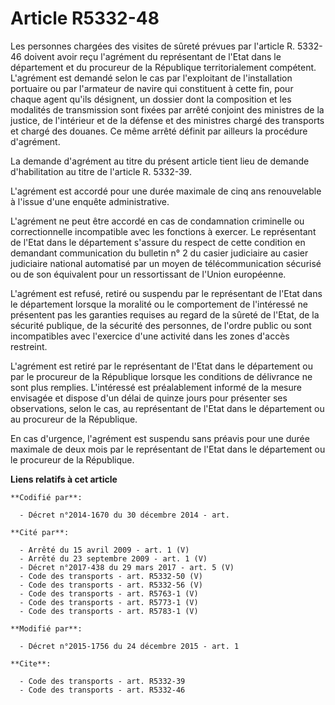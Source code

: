 # Article R5332-48

Les personnes chargées des visites de sûreté prévues par l'article R. 5332-46 doivent avoir reçu l'agrément du représentant
de l'Etat dans le département et du procureur de la République territorialement compétent. L'agrément est demandé selon le
cas par l'exploitant de l'installation portuaire ou par  l'armateur de navire qui constituent à cette fin, pour chaque agent
qu'ils désignent, un dossier dont la composition et les modalités de transmission sont fixées par arrêté conjoint des
ministres de la justice, de l'intérieur et de la défense et des ministres chargé des transports et chargé des douanes. Ce
même arrêté définit par ailleurs la procédure d'agrément. 

La demande d'agrément au titre du présent article tient lieu de demande d'habilitation au titre de l'article R. 5332-39. 

L'agrément est accordé pour une durée maximale de cinq ans renouvelable à l'issue d'une enquête administrative. 

L'agrément ne peut être accordé en cas de condamnation criminelle ou correctionnelle incompatible avec les fonctions à
exercer. Le représentant de l'Etat dans le département s'assure du respect de cette condition en demandant communication du
bulletin n° 2 du casier judiciaire au casier judiciaire national automatisé par un moyen de télécommunication sécurisé ou de
son équivalent pour un ressortissant de l'Union européenne. 

L'agrément est refusé, retiré ou suspendu par le représentant de l'Etat dans le département lorsque la moralité ou le
comportement de l'intéressé ne présentent pas les garanties requises au regard de la sûreté de l'Etat, de la sécurité
publique, de la sécurité des personnes, de l'ordre public ou sont incompatibles avec l'exercice d'une activité dans les zones
d'accès restreint. 

L'agrément est retiré par le représentant de l'Etat dans le département ou par le procureur de la République lorsque les
conditions de délivrance ne sont plus remplies. L'intéressé est préalablement informé de la mesure envisagée et dispose d'un
délai de quinze jours pour présenter ses observations, selon le cas, au représentant de l'Etat dans le département ou au
procureur de la République. 

En cas d'urgence, l'agrément est suspendu sans préavis pour une durée maximale de deux mois par le représentant de l'Etat
dans le département ou le procureur de la République.

**Liens relatifs à cet article**

	**Codifié par**:

	  - Décret n°2014-1670 du 30 décembre 2014 - art.

	**Cité par**:

	  - Arrêté du 15 avril 2009 - art. 1 (V)
	  - Arrêté du 23 septembre 2009 - art. 1 (V)
	  - Décret n°2017-438 du 29 mars 2017 - art. 5 (V)
	  - Code des transports - art. R5332-50 (V)
	  - Code des transports - art. R5332-56 (V)
	  - Code des transports - art. R5763-1 (V)
	  - Code des transports - art. R5773-1 (V)
	  - Code des transports - art. R5783-1 (V)

	**Modifié par**:

	  - Décret n°2015-1756 du 24 décembre 2015 - art. 1

	**Cite**:

	  - Code des transports - art. R5332-39
	  - Code des transports - art. R5332-46
